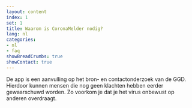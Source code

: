 ```yaml
---
layout: content
index: 1
set: 1
title: Waarom is CoronaMelder nodig?
lang: nl
categories:
- nl
- faq
showBreadCrumbs: true
showContact: true
---
```


De app is een aanvulling op het bron- en contactonderzoek van de GGD. Hierdoor kunnen mensen die nog geen klachten hebben eerder gewaarschuwd worden. Zo voorkom je dat je het virus onbewust op anderen overdraagt.
 